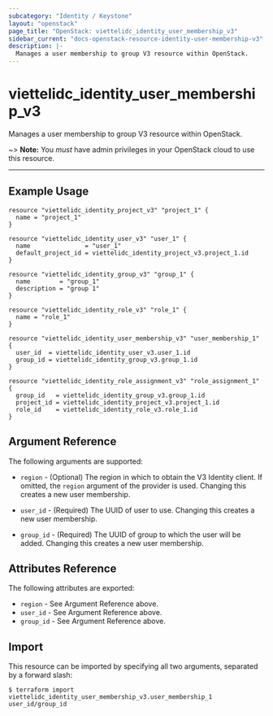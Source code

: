 ```yaml
---
subcategory: "Identity / Keystone"
layout: "openstack"
page_title: "OpenStack: viettelidc_identity_user_membership_v3"
sidebar_current: "docs-openstack-resource-identity-user-membership-v3"
description: |-
  Manages a user membership to group V3 resource within OpenStack.
---
```


# viettelidc\_identity\_user\_membership\_v3

Manages a user membership to group V3 resource within OpenStack.

~> **Note:** You _must_ have admin privileges in your OpenStack cloud to use
this resource.

---

## Example Usage

```hcl
resource "viettelidc_identity_project_v3" "project_1" {
  name = "project_1"
}

resource "viettelidc_identity_user_v3" "user_1" {
  name               = "user_1"
  default_project_id = viettelidc_identity_project_v3.project_1.id
}

resource "viettelidc_identity_group_v3" "group_1" {
  name        = "group_1"
  description = "group 1"
}

resource "viettelidc_identity_role_v3" "role_1" {
  name = "role_1"
}

resource "viettelidc_identity_user_membership_v3" "user_membership_1" {
  user_id  = viettelidc_identity_user_v3.user_1.id
  group_id = viettelidc_identity_group_v3.group_1.id
}

resource "viettelidc_identity_role_assignment_v3" "role_assignment_1" {
  group_id   = viettelidc_identity_group_v3.group_1.id
  project_id = viettelidc_identity_project_v3.project_1.id
  role_id    = viettelidc_identity_role_v3.role_1.id
}
```

## Argument Reference

The following arguments are supported:

* `region` - (Optional) The region in which to obtain the V3 Identity client.
  If omitted, the `region` argument of the provider is used.
  Changing this creates a new user membership.

* `user_id` - (Required) The UUID of user to use. Changing this creates a new user membership.

* `group_id` - (Required) The UUID of group to which the user will be added.
  Changing this creates a new user membership.

## Attributes Reference

The following attributes are exported:

* `region` - See Argument Reference above.
* `user_id` - See Argument Reference above.
* `group_id` - See Argument Reference above.

## Import

This resource can be imported by specifying all two arguments, separated
by a forward slash:

```
$ terraform import viettelidc_identity_user_membership_v3.user_membership_1 user_id/group_id
```
